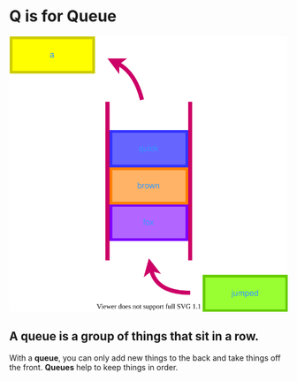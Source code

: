 # Q is for Queue

![Image of a Queue](./images/Q.svg)

## A queue is a group of things that sit in a row.

With a **queue**, you can only add new things to the back and take things off the front. **Queues** help to keep things in order.
